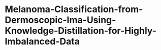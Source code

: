 # Melanoma-Classification-from-Dermoscopic-Ima-Using-Knowledge-Distillation-for-Highly-Imbalanced-Data
